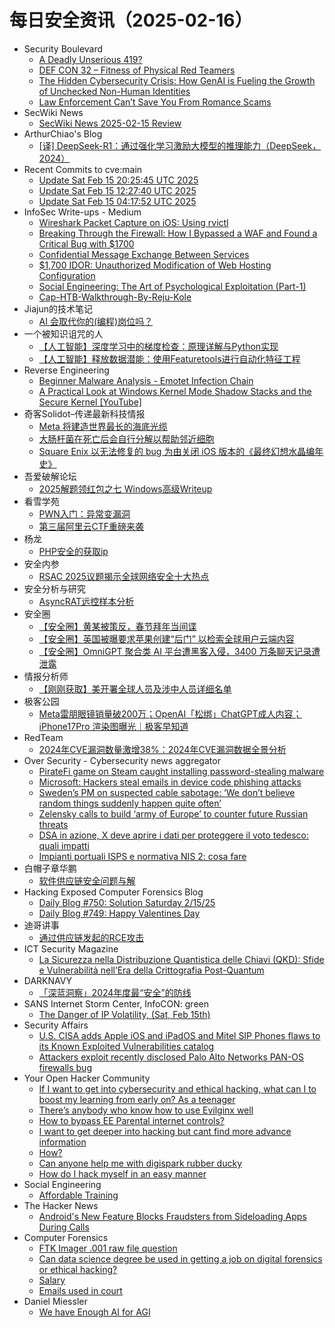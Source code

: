 # 每日安全资讯（2025-02-16）

- Security Boulevard
  - [A Deadly Unserious 419?](https://securityboulevard.com/2025/02/a-deadly-unserious-419/)
  - [DEF CON 32 –  Fitness of Physical Red Teamers](https://securityboulevard.com/2025/02/def-con-32-fitness-of-physical-red-teamers/)
  - [The Hidden Cybersecurity Crisis: How GenAI is Fueling the Growth of Unchecked Non-Human Identities](https://securityboulevard.com/2025/02/the-hidden-cybersecurity-crisis-how-genai-is-fueling-the-growth-of-unchecked-non-human-identities/)
  - [Law Enforcement Can’t Save You From Romance Scams](https://securityboulevard.com/2025/02/law-enforcement-cant-save-you-from-romance-scams/)
- SecWiki News
  - [SecWiki News 2025-02-15 Review](http://www.sec-wiki.com/?2025-02-15)
- ArthurChiao's Blog
  - [[译] DeepSeek-R1：通过强化学习激励大模型的推理能力（DeepSeek，2024）](https://arthurchiao.github.io/blog/deepseek-r1-paper-zh/)
- Recent Commits to cve:main
  - [Update Sat Feb 15 20:25:45 UTC 2025](https://github.com/trickest/cve/commit/914a430afae3c9a3602681c00fea493364e53742)
  - [Update Sat Feb 15 12:27:40 UTC 2025](https://github.com/trickest/cve/commit/03045b70acca680364a2ce04a5bfc19415b485dd)
  - [Update Sat Feb 15 04:17:52 UTC 2025](https://github.com/trickest/cve/commit/358a4c638a634572edfeb23eaac3c66e9f571b3a)
- InfoSec Write-ups - Medium
  - [Wireshark Packet Capture on iOS: Using rvictl](https://infosecwriteups.com/wireshark-packet-capture-on-ios-using-rvictl-2ac93c31c6fd?source=rss----7b722bfd1b8d---4)
  - [Breaking Through the Firewall: How I Bypassed a WAF and Found a Critical Bug with $1700](https://infosecwriteups.com/breaking-through-the-firewall-how-i-bypassed-a-waf-and-found-a-critical-bug-with-1700-0680e28c8785?source=rss----7b722bfd1b8d---4)
  - [Confidential Message Exchange Between Services](https://infosecwriteups.com/confidential-message-exchange-between-services-dc1a9403ca60?source=rss----7b722bfd1b8d---4)
  - [$1,700 IDOR: Unauthorized Modification of Web Hosting Configuration](https://infosecwriteups.com/1-700-idor-unauthorized-modification-of-web-hosting-configuration-d6febc6c6a41?source=rss----7b722bfd1b8d---4)
  - [Social Engineering: The Art of Psychological Exploitation (Part-1)](https://infosecwriteups.com/social-engineering-the-art-of-psychological-exploitation-part-1-a343290abb03?source=rss----7b722bfd1b8d---4)
  - [Cap-HTB-Walkthrough-By-Reju-Kole](https://infosecwriteups.com/cap-htb-walkthrough-by-reju-kole-213efe7b6655?source=rss----7b722bfd1b8d---4)
- Jiajun的技术笔记
  - [AI 会取代你的(编程)岗位吗？](https://jiajunhuang.com/articles/2025_02_15-ai.md.html)
- 一个被知识诅咒的人
  - [【人工智能】深度学习中的梯度检查：原理详解与Python实现](https://blog.csdn.net/nokiaguy/article/details/145655176)
  - [【人工智能】释放数据潜能：使用Featuretools进行自动化特征工程](https://blog.csdn.net/nokiaguy/article/details/145655145)
- Reverse Engineering
  - [Beginner Malware Analysis - Emotet Infection Chain](https://www.reddit.com/r/ReverseEngineering/comments/1iq4hh7/beginner_malware_analysis_emotet_infection_chain/)
  - [A Practical Look at Windows Kernel Mode Shadow Stacks and the Secure Kernel [YouTube]](https://www.reddit.com/r/ReverseEngineering/comments/1iq56ub/a_practical_look_at_windows_kernel_mode_shadow/)
- 奇客Solidot–传递最新科技情报
  - [Meta 将建造世界最长的海底光缆](https://www.solidot.org/story?sid=80567)
  - [大肠杆菌在死亡后会自行分解以帮助邻近细胞](https://www.solidot.org/story?sid=80566)
  - [Square Enix 以无法修复的 bug 为由关闭 iOS 版本的《最终幻想水晶编年史》](https://www.solidot.org/story?sid=80565)
- 吾爱破解论坛
  - [2025解题领红包之七 Windows高级Writeup](https://mp.weixin.qq.com/s?__biz=MjM5Mjc3MDM2Mw==&mid=2651141771&idx=1&sn=e4e4287f578fb33365c6d94e07492a52&chksm=bd50a6df8a272fc91b0a7ecb71f3fee9274f213257935579a69a9ecb72dc298bcf3632fcb9bb&scene=58&subscene=0#rd)
- 看雪学苑
  - [PWN入门：异常变漏洞](https://mp.weixin.qq.com/s?__biz=MjM5NTc2MDYxMw==&mid=2458589653&idx=1&sn=433781729a15abe45f89994393707a90&chksm=b18c295f86fba049f7d3a9a651c1a29212fd93ba75177fa85cf5d761f8cb9ad75936c62a81b0&scene=58&subscene=0#rd)
  - [第三届阿里云CTF重磅来袭](https://mp.weixin.qq.com/s?__biz=MjM5NTc2MDYxMw==&mid=2458589653&idx=2&sn=55534a44cb72910d4a29dfff67d08872&chksm=b18c295f86fba0491b0e659575f328346e7cdd9df40a7262bf50e8dd3ff27e583815b0409d1c&scene=58&subscene=0#rd)
- 杨龙
  - [PHP安全的获取ip](https://www.yanglong.pro/php%e5%ae%89%e5%85%a8%e7%9a%84%e8%8e%b7%e5%8f%96ip/)
- 安全内参
  - [RSAC 2025议题揭示全球网络安全十大热点](https://mp.weixin.qq.com/s?__biz=MzI4NDY2MDMwMw==&mid=2247513741&idx=1&sn=54142bc5433a946f703cf7cad7b7907e&chksm=ebfaf1addc8d78bb76c05071cd5ccc1cd0f9a1ca557834e2bfc02e0df7110f359316eeac3608&scene=58&subscene=0#rd)
- 安全分析与研究
  - [AsyncRAT远控样本分析](https://mp.weixin.qq.com/s?__biz=MzA4ODEyODA3MQ==&mid=2247490516&idx=1&sn=7ac10e9070240df496ebd6bd1b356d93&chksm=902fb4fca7583dea7deb83e0fa6cdd03166a45c9b98ba1f5d9ba4f5b6fa25de16e670b008855&scene=58&subscene=0#rd)
- 安全圈
  - [【安全圈】黄某被策反，春节拜年当间谍](https://mp.weixin.qq.com/s?__biz=MzIzMzE4NDU1OQ==&mid=2652067835&idx=1&sn=aee79751fcbbef9476521602f8b69b71&chksm=f36e7bbbc419f2ad022a095eabeb2f80a61a71b86aa9526659858411d6d967ec79b78273e32b&scene=58&subscene=0#rd)
  - [【安全圈】英国被曝要求苹果创建“后门” 以检索全球用户云端内容](https://mp.weixin.qq.com/s?__biz=MzIzMzE4NDU1OQ==&mid=2652067835&idx=2&sn=fec629433dd28f5f6e460233a8642832&chksm=f36e7bbbc419f2ad70d5a82e524eb61b997cececde5132dfdced2ac0ce1332762c7f8ce5d62a&scene=58&subscene=0#rd)
  - [【安全圈】OmniGPT 聚合类 AI 平台遭黑客入侵，3400 万条聊天记录遭泄露](https://mp.weixin.qq.com/s?__biz=MzIzMzE4NDU1OQ==&mid=2652067835&idx=3&sn=5b8555ebfe1ac1a1d356b15389c25486&chksm=f36e7bbbc419f2ad48e513903bbfa2d179ddba9a456f411b9cf83a090d906aec1ff6351e924f&scene=58&subscene=0#rd)
- 情报分析师
  - [【刚刚获取】美开署全球人员及涉中人员详细名单](https://mp.weixin.qq.com/s?__biz=MzA3Mjc1MTkwOA==&mid=2650559712&idx=1&sn=bc01bed259b4170f8c8e01df891bcff9&chksm=87117aabb066f3bd94753b96189240a52da7da6e639301f734880921293ecd971c1176466a96&scene=58&subscene=0#rd)
- 极客公园
  - [Meta雷朋眼镜销量破200万；OpenAI「松绑」ChatGPT成人内容；iPhone17Pro 渲染图曝光｜极客早知道](https://mp.weixin.qq.com/s?__biz=MTMwNDMwODQ0MQ==&mid=2653073799&idx=1&sn=e5f6be6aaf8eb43db729bccb53078c35&chksm=7e57cc3149204527843b90be972624d4f75c50471a7cff055716c9bd926d599dba8b3980d30f&scene=58&subscene=0#rd)
- RedTeam
  - [2024年CVE漏洞数量激增38%：2024年CVE漏洞数据全景分析](https://mp.weixin.qq.com/s?__biz=Mzg5NjAxNjc5OQ==&mid=2247484106&idx=1&sn=f398b5755112251a67ba7163915a09b7&chksm=c006ca3af771432c0af0c5d10250b43373383a354df878b38e50aa2bf42603c9ec05fe68cfa3&scene=58&subscene=0#rd)
- Over Security - Cybersecurity news aggregator
  - [PirateFi game on Steam caught installing password-stealing malware](https://www.bleepingcomputer.com/news/security/piratefi-game-on-steam-caught-installing-password-stealing-malware/)
  - [Microsoft: Hackers steal emails in device code phishing attacks](https://www.bleepingcomputer.com/news/security/microsoft-hackers-steal-emails-in-device-code-phishing-attacks/)
  - [Sweden’s PM on suspected cable sabotage: ‘We don’t believe random things suddenly happen quite often’](https://therecord.media/sweden-pm-on-suspected-russian-cable-breaks-not-an-accident)
  - [Zelensky calls to build ‘army of Europe’ to counter future Russian threats](https://therecord.media/zelensky-calls-for-army-of-europe-to-counter-russia)
  - [DSA in azione, X deve aprire i dati per proteggere il voto tedesco: quali impatti](https://www.cybersecurity360.it/news/dsa-in-azione-x-deve-aprire-i-dati-per-proteggere-il-voto-tedesco-quali-impatti/)
  - [Impianti portuali ISPS e normativa NIS 2: cosa fare](https://www.cybersecurity360.it/legal/impianti-portuali-isps-e-normativa-nis-2-cosa-fare/)
- 白帽子章华鹏
  - [软件供应链安全问题与解](https://mp.weixin.qq.com/s?__biz=MzIyOTAxOTYwMw==&mid=2650237009&idx=1&sn=96a58dd4cc1db31b4f88e57867358249&chksm=f04ad2edc73d5bfb7242c5adb94d16a3c23a4b3564484dd5651b7edd5ecc31b7a3251d8725f1&scene=58&subscene=0#rd)
- Hacking Exposed Computer Forensics Blog
  - [Daily Blog #750: Solution Saturday 2/15/25](https://www.hecfblog.com/2025/02/daily-blog-750-solution-saturday-21525.html)
  - [Daily Blog #749: Happy Valentines Day](https://www.hecfblog.com/2025/02/daily-blog-749-happy-valentines-day.html)
- 迪哥讲事
  - [通过供应链发起的RCE攻击](https://mp.weixin.qq.com/s?__biz=MzIzMTIzNTM0MA==&mid=2247497094&idx=1&sn=fd7fe711af4c15fb8cc6bd275d1e15b8&chksm=e8a5ffe5dfd276f357da7fd881af1d4fdc80b39ba455245f9ba2a7ae9eb8da4638733ec29b73&scene=58&subscene=0#rd)
- ICT Security Magazine
  - [La Sicurezza nella Distribuzione Quantistica delle Chiavi (QKD): Sfide e Vulnerabilità nell’Era della Crittografia Post-Quantum](https://www.ictsecuritymagazine.com/articoli/distribuzione-quantistica-delle-chiavi/)
- DARKNAVY
  - [「深蓝洞察」2024年度最“安全”的防线](https://mp.weixin.qq.com/s?__biz=MzkyMjM5MTk3NQ==&mid=2247487075&idx=1&sn=4ac0bd8231adc491f7a3bda34c5286dc&chksm=c1f44aabf683c3bdad9edc54cf78295e0636638e198e23d0de0efe599a903f808753abd702da&scene=58&subscene=0#rd)
- SANS Internet Storm Center, InfoCON: green
  - [The Danger of IP Volatility, (Sat, Feb 15th)](https://isc.sans.edu/diary/rss/31688)
- Security Affairs
  - [U.S. CISA adds Apple iOS and iPadOS and Mitel SIP Phones flaws to its Known Exploited Vulnerabilities catalog](https://securityaffairs.com/174246/security/u-s-cisa-adds-apple-ios-and-ipados-and-mitel-sip-phones-flaws-to-its-known-exploited-vulnerabilities-catalog.html)
  - [Attackers exploit recently disclosed Palo Alto Networks PAN-OS firewalls bug](https://securityaffairs.com/174237/hacking/exploitation-palo-alto-networks-pan-os-firewalls-bug.html)
- Your Open Hacker Community
  - [If I want to get into cybersecurity and ethical hacking, what can I to boost my learning from early on? As a teenager](https://www.reddit.com/r/HowToHack/comments/1ipukm7/if_i_want_to_get_into_cybersecurity_and_ethical/)
  - [There’s anybody who know how to use Evilginx well](https://www.reddit.com/r/HowToHack/comments/1iq11sq/theres_anybody_who_know_how_to_use_evilginx_well/)
  - [How to bypass EE Parental internet controls?](https://www.reddit.com/r/HowToHack/comments/1iqdw6v/how_to_bypass_ee_parental_internet_controls/)
  - [I want to get deeper into hacking but cant find more advance information](https://www.reddit.com/r/HowToHack/comments/1ipuito/i_want_to_get_deeper_into_hacking_but_cant_find/)
  - [How?](https://www.reddit.com/r/HowToHack/comments/1iq0m7q/how/)
  - [Can anyone help me with digispark rubber ducky](https://www.reddit.com/r/HowToHack/comments/1ipuq33/can_anyone_help_me_with_digispark_rubber_ducky/)
  - [How do I hack myself in an easy manner](https://www.reddit.com/r/HowToHack/comments/1iptu9z/how_do_i_hack_myself_in_an_easy_manner/)
- Social Engineering
  - [Affordable Training](https://www.reddit.com/r/SocialEngineering/comments/1iq9f57/affordable_training/)
- The Hacker News
  - [Android's New Feature Blocks Fraudsters from Sideloading Apps During Calls](https://thehackernews.com/2025/02/androids-new-feature-blocks-fraudsters.html)
- Computer Forensics
  - [FTK Imager .001 raw file question](https://www.reddit.com/r/computerforensics/comments/1iqdjlq/ftk_imager_001_raw_file_question/)
  - [Can data science degree be used in getting a job on digital forensics or ethical hacking?](https://www.reddit.com/r/computerforensics/comments/1iq3cki/can_data_science_degree_be_used_in_getting_a_job/)
  - [Salary](https://www.reddit.com/r/computerforensics/comments/1ippefq/salary/)
  - [Emails used in court](https://www.reddit.com/r/computerforensics/comments/1iprv5a/emails_used_in_court/)
- Daniel Miessler
  - [We have Enough AI for AGI](https://danielmiessler.com/blog/we-have-enough-ai-for-agi)
